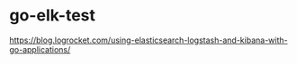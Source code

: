 # go-elk-test

https://blog.logrocket.com/using-elasticsearch-logstash-and-kibana-with-go-applications/
